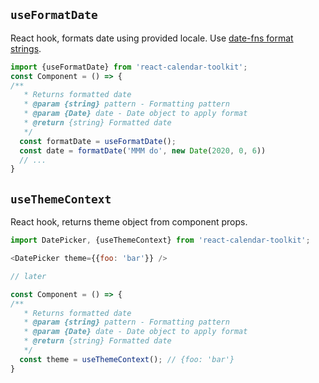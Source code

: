 ## `useFormatDate`
React hook, formats date using provided locale. Use [date-fns format strings](https://date-fns.org/docs/format).

```js static
import {useFormatDate} from 'react-calendar-toolkit';
const Component = () => {
/**
   * Returns formatted date
   * @param {string} pattern - Formatting pattern
   * @param {Date} date - Date object to apply format
   * @return {string} Formatted date
   */
  const formatDate = useFormatDate();
  const date = formatDate('MMM do', new Date(2020, 0, 6))
  // ...  
}
```

## `useThemeContext`

React hook, returns theme object from component props.

```js static
import DatePicker, {useThemeContext} from 'react-calendar-toolkit';

<DatePicker theme={{foo: 'bar'}} />  

// later

const Component = () => {
/**
   * Returns formatted date
   * @param {string} pattern - Formatting pattern
   * @param {Date} date - Date object to apply format
   * @return {string} Formatted date
   */
  const theme = useThemeContext(); // {foo: 'bar'}
}
```